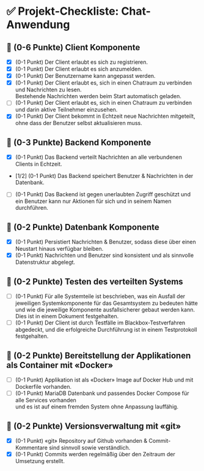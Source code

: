 # ✅ Projekt-Checkliste: Chat-Anwendung

## 📌 (0-6 Punkte) Client Komponente

- [x] (0-1 Punkt) Der Client erlaubt es sich zu registrieren.
- [x] (0-1 Punkt) Der Client erlaubt es sich anzumelden.
- [x] (0-1 Punkt) Der Benutzername kann angepasst werden.
- [x] (0-1 Punkt) Der Client erlaubt es, sich in einen Chatraum zu verbinden und Nachrichten zu lesen.  
       Bestehende Nachrichten werden beim Start automatisch geladen.
- [ ] (0-1 Punkt) Der Client erlaubt es, sich in einen Chatraum zu verbinden und darin aktive Teilnehmer einzusehen.
- [x] (0-1 Punkt) Der Client bekommt in Echtzeit neue Nachrichten mitgeteilt, ohne dass der Benutzer selbst aktualisieren muss.

## 📌 (0-3 Punkte) Backend Komponente

- [x] (0-1 Punkt) Das Backend verteilt Nachrichten an alle verbundenen Clients in Echtzeit.
- [1/2] (0-1 Punkt) Das Backend speichert Benutzer & Nachrichten in der Datenbank.
- [ ] (0-1 Punkt) Das Backend ist gegen unerlaubten Zugriff geschützt und ein Benutzer kann nur Aktionen für sich und in seinem Namen durchführen.

## 📌 (0-2 Punkte) Datenbank Komponente

- [x] (0-1 Punkt) Persistiert Nachrichten & Benutzer, sodass diese über einen Neustart hinaus verfügbar bleiben.
- [x] (0-1 Punkt) Nachrichten und Benutzer sind konsistent und als sinnvolle Datenstruktur abgelegt.

## 📌 (0-2 Punkte) Testen des verteilten Systems

- [ ] (0-1 Punkt) Für alle Systemteile ist beschrieben, was ein Ausfall der jeweiligen Systemkomponente für das Gesamtsystem zu bedeuten hätte  
       und wie die jeweilige Komponente ausfallsicherer gebaut werden kann. Dies ist in einem Dokument festgehalten.
- [ ] (0-1 Punkt) Der Client ist durch Testfälle im Blackbox-Testverfahren abgedeckt, und die erfolgreiche Durchführung ist in einem Testprotokoll festgehalten.

## 📌 (0-2 Punkte) Bereitstellung der Applikationen als Container mit «Docker»

- [ ] (0-1 Punkt) Applikation ist als «Docker» Image auf Docker Hub und mit Dockerfile vorhanden.
- [ ] (0-1 Punkt) MariaDB Datenbank und passendes Docker Compose für alle Services vorhanden  
       und es ist auf einem fremden System ohne Anpassung lauffähig.

## 📌 (0-2 Punkte) Versionsverwaltung mit «git»

- [x] (0-1 Punkt) «git» Repository auf Github vorhanden & Commit-Kommentare sind sinnvoll sowie verständlich.
- [x] (0-1 Punkt) Commits werden regelmäßig über den Zeitraum der Umsetzung erstellt.
